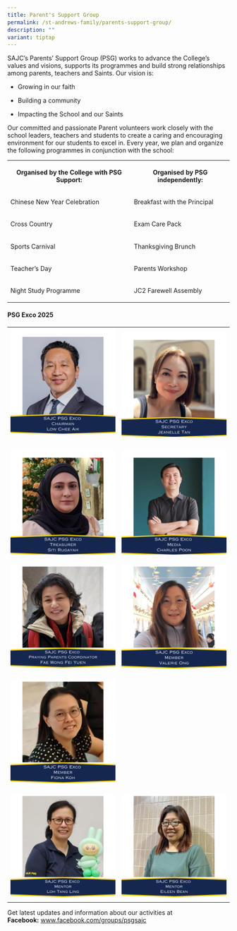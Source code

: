 ```yaml
---
title: Parent's Support Group
permalink: /st-andrews-family/parents-support-group/
description: ""
variant: tiptap
---
```

<p>SAJC’s Parents’ Support Group (PSG) works to advance the College’s values
and visions, supports its programmes and build strong relationships among
parents, teachers and Saints. Our vision is:</p>
<ul data-tight="true" class="tight">
<li>
<p>Growing in our faith</p>
</li>
<li>
<p>Building a community</p>
</li>
<li>
<p>Impacting the School and our Saints</p>
</li>
</ul>
<p>Our committed and passionate Parent volunteers work closely with the school
leaders, teachers and students to create a caring and encouraging environment
for our students to excel in. Every year, we plan and organize the following
programmes in conjunction with the school:</p>
<table style="minWidth: 50px">
<colgroup>
<col>
<col>
</colgroup>
<tbody>
<tr>
<th rowspan="1" colspan="1">
<p>Organised by the College with PSG Support:</p>
</th>
<th rowspan="1" colspan="1">
<p>Organised by PSG independently:</p>
</th>
</tr>
<tr>
<td rowspan="1" colspan="1">
<p>Chinese New Year Celebration</p>
</td>
<td rowspan="1" colspan="1">
<p>Breakfast with the Principal</p>
</td>
</tr>
<tr>
<td rowspan="1" colspan="1">
<p>Cross Country</p>
</td>
<td rowspan="1" colspan="1">
<p>Exam Care Pack</p>
</td>
</tr>
<tr>
<td rowspan="1" colspan="1">
<p>Sports Carnival</p>
</td>
<td rowspan="1" colspan="1">
<p>Thanksgiving Brunch</p>
</td>
</tr>
<tr>
<td rowspan="1" colspan="1">
<p>Teacher’s Day</p>
</td>
<td rowspan="1" colspan="1">
<p>Parents Workshop</p>
</td>
</tr>
<tr>
<td rowspan="1" colspan="1">
<p>Night Study Programme</p>
</td>
<td rowspan="1" colspan="1">
<p>JC2 Farewell Assembly</p>
</td>
</tr>
</tbody>
</table>
<p></p>
<h4><strong>PSG Exco 2025</strong></h4>
<table style="minWidth: 50px">
<colgroup>
<col>
<col>
</colgroup>
<tbody>
<tr>
<th rowspan="1" colspan="1">
<div class="isomer-image-wrapper">
<img style="width: 100%" height="auto" width="100%" alt="" src="/images/PSG/2025 Exco/1.png">
</div>
<p></p>
</th>
<th rowspan="1" colspan="1">
<div class="isomer-image-wrapper">
<img style="width: 100%" height="auto" width="100%" alt="" src="/images/PSG/2025 Exco/2.png">
</div>
</th>
</tr>
<tr>
<td rowspan="1" colspan="1">
<p></p>
<div class="isomer-image-wrapper">
<img style="width: 100%" height="auto" width="100%" alt="" src="/images/PSG/2025 Exco/3.png">
</div>
</td>
<td rowspan="1" colspan="1">
<p></p>
<div class="isomer-image-wrapper">
<img style="width: 100%" height="auto" width="100%" alt="" src="/images/PSG/2025 Exco/4.png">
</div>
</td>
</tr>
<tr>
<td rowspan="1" colspan="1">
<p></p>
<div class="isomer-image-wrapper">
<img style="width: 100%" height="auto" width="100%" alt="" src="/images/PSG/2025 Exco/7.png">
</div>
</td>
<td rowspan="1" colspan="1">
<p></p>
<div class="isomer-image-wrapper">
<img style="width: 100%" height="auto" width="100%" alt="" src="/images/PSG/2025 Exco/5.png">
</div>
</td>
</tr>
<tr>
<td rowspan="1" colspan="1">
<p></p>
<div class="isomer-image-wrapper">
<img style="width: 100%" height="auto" width="100%" alt="" src="/images/PSG/2025 Exco/6.png">
</div>
</td>
<td rowspan="1" colspan="1">
<p></p>
</td>
</tr>
<tr>
<td rowspan="1" colspan="1">
<p></p>
<div class="isomer-image-wrapper">
<img style="width: 100%" height="auto" width="100%" alt="" src="/images/PSG/2025 Exco/9.png">
</div>
</td>
<td rowspan="1" colspan="1">
<p></p>
<div class="isomer-image-wrapper">
<img style="width: 100%" height="auto" width="100%" alt="" src="/images/PSG/2025 Exco/8.png">
</div>
</td>
</tr>
</tbody>
</table>
<p>Get latest updates and information about our activities at
<br><strong>Facebook:</strong>&nbsp;<a href="http://www.facebook.com/groups/psgsajc" rel="noopener" target="_blank">www.facebook.com/groups/psgsajc</a>
<br>
<br>
<br>
</p>